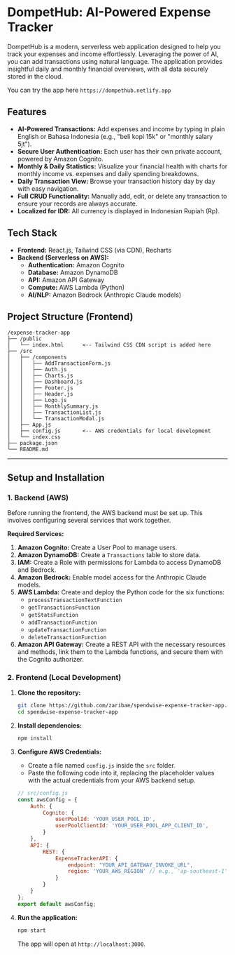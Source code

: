 # DompetHub: AI-Powered Expense Tracker

DompetHub is a modern, serverless web application designed to help you track your expenses and income effortlessly. Leveraging the power of AI, you can add transactions using natural language. The application provides insightful daily and monthly financial overviews, with all data securely stored in the cloud.

You can try the app here `https://dompethub.netlify.app`

## Features

* **AI-Powered Transactions:** Add expenses and income by typing in plain English or Bahasa Indonesia (e.g., "beli kopi 15k" or "monthly salary 5jt").
* **Secure User Authentication:** Each user has their own private account, powered by Amazon Cognito.
* **Monthly & Daily Statistics:** Visualize your financial health with charts for monthly income vs. expenses and daily spending breakdowns.
* **Daily Transaction View:** Browse your transaction history day by day with easy navigation.
* **Full CRUD Functionality:** Manually add, edit, or delete any transaction to ensure your records are always accurate.
* **Localized for IDR:** All currency is displayed in Indonesian Rupiah (Rp).

## Tech Stack

* **Frontend:** React.js, Tailwind CSS (via CDN), Recharts
* **Backend (Serverless on AWS):**
    * **Authentication:** Amazon Cognito
    * **Database:** Amazon DynamoDB
    * **API:** Amazon API Gateway
    * **Compute:** AWS Lambda (Python)
    * **AI/NLP:** Amazon Bedrock (Anthropic Claude models)

## Project Structure (Frontend)

```
/expense-tracker-app
├── /public
│   └── index.html      <-- Tailwind CSS CDN script is added here
├── /src
│   ├── /components
│   │   ├── AddTransactionForm.js
│   │   ├── Auth.js
│   │   ├── Charts.js
│   │   ├── Dashboard.js
│   │   ├── Footer.js
│   │   ├── Header.js
│   │   ├── Logo.js
│   │   ├── MonthlySummary.js
│   │   ├── TransactionList.js
│   │   └── TransactionModal.js
│   ├── App.js
│   ├── config.js       <-- AWS credentials for local development
│   └── index.css
├── package.json
└── README.md
```

---

## Setup and Installation

### 1. Backend (AWS)

Before running the frontend, the AWS backend must be set up. This involves configuring several services that work together.

**Required Services:**

1.  **Amazon Cognito:** Create a User Pool to manage users.
2.  **Amazon DynamoDB:** Create a `Transactions` table to store data.
3.  **IAM:** Create a Role with permissions for Lambda to access DynamoDB and Bedrock.
4.  **Amazon Bedrock:** Enable model access for the Anthropic Claude models.
5.  **AWS Lambda:** Create and deploy the Python code for the six functions:
    * `processTransactionTextFunction`
    * `getTransactionsFunction`
    * `getStatsFunction`
    * `addTransactionFunction`
    * `updateTransactionFunction`
    * `deleteTransactionFunction`
6.  **Amazon API Gateway:** Create a REST API with the necessary resources and methods, link them to the Lambda functions, and secure them with the Cognito authorizer.


### 2. Frontend (Local Development)

1.  **Clone the repository:**
    ```bash
    git clone https://github.com/zaribae/spendwise-expense-tracker-app.git
    cd spendwise-expense-tracker-app
    ```

2.  **Install dependencies:**
    ```bash
    npm install
    ```

3.  **Configure AWS Credentials:**
    * Create a file named `config.js` inside the `src` folder.
    * Paste the following code into it, replacing the placeholder values with the actual credentials from your AWS backend setup.

    ```javascript
    // src/config.js
    const awsConfig = {
        Auth: {
            Cognito: {
                userPoolId: 'YOUR_USER_POOL_ID',
                userPoolClientId: 'YOUR_USER_POOL_APP_CLIENT_ID',
            }
        },
        API: {
            REST: {
                ExpenseTrackerAPI: {
                    endpoint: "YOUR_API_GATEWAY_INVOKE_URL",
                    region: 'YOUR_AWS_REGION' // e.g., 'ap-southeast-1'
                }
            }
        }
    };
    export default awsConfig;
    ```

4.  **Run the application:**
    ```bash
    npm start
    ```
    The app will open at `http://localhost:3000`.


